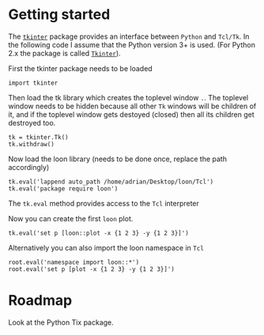 
# Getting started

The [`tkinter`](https://docs.python.org/3/library/tkinter.html)
package provides an interface between `Python` and `Tcl/Tk`. In the
following code I assume that the Python version 3+ is used. (For
Python 2.x the package is called
[`Tkinter`](https://docs.python.org/2/library/tkinter.html)).


First the tkinter package needs to be loaded

```
import tkinter
```

Then load the tk library which creates the toplevel window `.`. The
toplevel window needs to be hidden because all other `Tk` windows will
be children of it, and if the toplevel window gets destoyed (closed)
then all its children get destroyed too.

```
tk = tkinter.Tk()
tk.withdraw() 
```

Now load the loon library (needs to be done once, replace the path
accordingly)

```
tk.eval('lappend auto_path /home/adrian/Desktop/loon/Tcl')
tk.eval('package require loon')
```

The `tk.eval` method provides access to the `Tcl` interpreter

Now you can create the first `loon` plot.

```
tk.eval('set p [loon::plot -x {1 2 3} -y {1 2 3}]')
```

Alternatively you can also import the loon namespace in `Tcl`

```
root.eval('namespace import loon::*')
root.eval('set p [plot -x {1 2 3} -y {1 2 3}]')
```

# Roadmap

Look at the Python Tix package.







